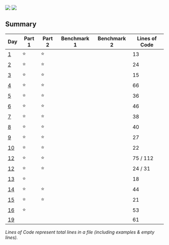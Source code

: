 ![](https://img.shields.io/badge/days%20completed-16-red)
![](https://img.shields.io/badge/stars%20⭐-30-yellow)

## Summary
|       Day         |Part 1|Part 2|Benchmark 1|Benchmark 2|Lines of Code|
|-------------------|------|------|-----------|-----------|-------------|
| [1](./day_01.py)  |⭐   |⭐    |           |           |  13         |
| [2](./day_02.py)  |⭐   |⭐    |           |           |  24         |
| [3](./day_03.py)  |⭐   |⭐    |           |           |  15         |
| [4](./day_04.py)  |⭐   |⭐    |           |           |  66         |
| [5](./day_05.py)  |⭐   |⭐    |           |           |  36         |
| [6](./day_06.py)  |⭐   |⭐    |           |           |  46         |
| [7](./day_07.py)  |⭐   |⭐    |           |           |  38         |
| [8](./day_08.py)  |⭐   |⭐    |           |           |  40         |
| [9](./day_09.py)  |⭐   |⭐    |           |           |  27         |
| [10](./day_10.py) |⭐   |⭐    |           |           |  22         |
| [12](./day_11.py) |⭐   |⭐    |           |           |  75 / 112   |
| [12](./day_12.py) |⭐   |⭐    |           |           |  24 / 31    |
| [13](./day_13.py) |⭐   |      |           |           |  18         |
| [14](./day_14.py) |⭐   |⭐    |           |           |  44         |
| [15](./day_15.py) |⭐   |⭐    |           |           |  21         |
| [16](./day_16.py) |⭐   |      |           |           |  53         |
| [19](./day_19.py) |     |       |           |           |  61         |

*Lines of Code represent total lines in a file (including examples & empty lines).*
